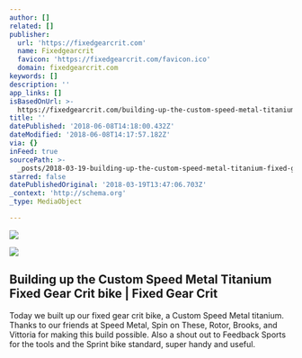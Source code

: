 ```yaml
---
author: []
related: []
publisher:
  url: 'https://fixedgearcrit.com'
  name: Fixedgearcrit
  favicon: 'https://fixedgearcrit.com/favicon.ico'
  domain: fixedgearcrit.com
keywords: []
description: ''
app_links: []
isBasedOnUrl: >-
  https://fixedgearcrit.com/building-up-the-custom-speed-metal-titanium-fixed-gear-crit-bike/
title: ''
datePublished: '2018-06-08T14:18:00.432Z'
dateModified: '2018-06-08T14:17:57.182Z'
via: {}
inFeed: true
sourcePath: >-
  _posts/2018-03-19-building-up-the-custom-speed-metal-titanium-fixed-gear-crit.md
starred: false
datePublishedOriginal: '2018-03-19T13:47:06.703Z'
_context: 'http://schema.org'
_type: MediaObject

---
```

![](https://imgflo.herokuapp.com/graph/2b2431f8e7ba7b0/ba30c7a987aa051596fe96e41ed2221c/noop.jpg?input=https%3A%2F%2Ffixedgearcrit.com%2Fwp-content%2Fuploads%2F2018%2F03%2FSpeedMetalFixed_16-03-2018_LeicaMMonochrom_BMP-37-of-37-740x492.jpg)

<article style=""><img src="https://imgflo.herokuapp.com/graph/2b2431f8e7ba7b0/9bef2ed3e8be05791080139bb25efd63/noop.png?input=https%3A%2F%2Ffixedgearcrit.com%2Fwp-content%2Fuploads%2F2017%2F12%2FGroen_zwart.png" /><h1>Building up the Custom Speed Metal Titanium Fixed Gear Crit bike | Fixed Gear Crit</h1><p>Today we built up our fixed gear crit bike, a Custom Speed Metal titanium. Thanks to our friends at Speed Metal, Spin on These, Rotor, Brooks, and Vittoria for making this build possible. Also a shout out to Feedback Sports for the tools and the Sprint bike standard, super handy and useful.</p></article>